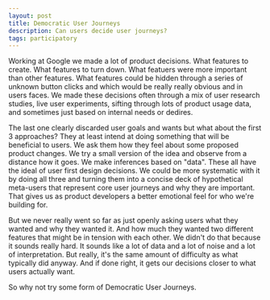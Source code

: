 ```yaml
---
layout: post
title: Democratic User Journeys
description: Can users decide user journeys?
tags: participatory
---
```


Working at Google we made a lot of product decisions.  What features to create.
What features to turn down. What featuers were more important than other
features.  What features could be hidden through a series of unknown button
clicks and which would be really really obvious and in users faces.  We made
these decisions often through a mix of user research studies, live user
experiments, sifting through lots of product usage data, and sometimes just
based on internal needs or dedires.

The last one clearly discarded user goals and wants but what about the first 3
approaches?  They at least intend at doing something that will be beneficial to
users.  We ask them how they feel about some proposed product changes.  We try
a small version of the idea and observe from a distance how it goes.  We make
inferences based on "data".  These all have the ideal of user first design
decisions.  We could be more systematic with it by doing all three and turning
them into a concise deck of hypothetical meta-users that represent core user
journeys and why they are important.  That gives us as product developers a
better emotional feel for who we're building for.

But we never really went so far as just openly asking users what they wanted
and why they wanted it.  And how much they wanted two different features that
might be in tension with each other.  We didn't do that because it sounds
really hard.  It sounds like a lot of data and a lot of noise and a lot of
interpretation.  But really, it's the same amount of difficulty as what
typically did anyway.  And if done right, it gets our decisions closer to what
users actually want.

So why not try some form of Democratic User Journeys.
